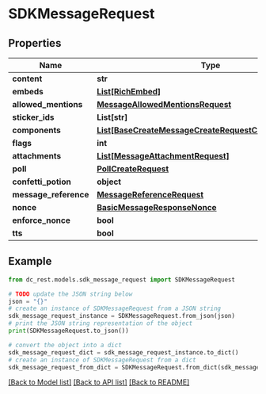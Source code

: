 # SDKMessageRequest


## Properties

Name | Type | Description | Notes
------------ | ------------- | ------------- | -------------
**content** | **str** |  | [optional] 
**embeds** | [**List[RichEmbed]**](RichEmbed.md) |  | [optional] 
**allowed_mentions** | [**MessageAllowedMentionsRequest**](MessageAllowedMentionsRequest.md) |  | [optional] 
**sticker_ids** | **List[str]** |  | [optional] 
**components** | [**List[BaseCreateMessageCreateRequestComponentsInner]**](BaseCreateMessageCreateRequestComponentsInner.md) |  | [optional] 
**flags** | **int** |  | [optional] 
**attachments** | [**List[MessageAttachmentRequest]**](MessageAttachmentRequest.md) |  | [optional] 
**poll** | [**PollCreateRequest**](PollCreateRequest.md) |  | [optional] 
**confetti_potion** | **object** |  | [optional] 
**message_reference** | [**MessageReferenceRequest**](MessageReferenceRequest.md) |  | [optional] 
**nonce** | [**BasicMessageResponseNonce**](BasicMessageResponseNonce.md) |  | [optional] 
**enforce_nonce** | **bool** |  | [optional] 
**tts** | **bool** |  | [optional] 

## Example

```python
from dc_rest.models.sdk_message_request import SDKMessageRequest

# TODO update the JSON string below
json = "{}"
# create an instance of SDKMessageRequest from a JSON string
sdk_message_request_instance = SDKMessageRequest.from_json(json)
# print the JSON string representation of the object
print(SDKMessageRequest.to_json())

# convert the object into a dict
sdk_message_request_dict = sdk_message_request_instance.to_dict()
# create an instance of SDKMessageRequest from a dict
sdk_message_request_from_dict = SDKMessageRequest.from_dict(sdk_message_request_dict)
```
[[Back to Model list]](../README.md#documentation-for-models) [[Back to API list]](../README.md#documentation-for-api-endpoints) [[Back to README]](../README.md)


